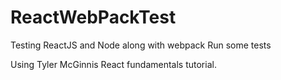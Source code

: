 # ReactWebPackTest
Testing ReactJS and Node along with webpack
Run some tests

Using Tyler McGinnis React fundamentals tutorial.
